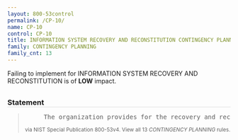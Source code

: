 ```yaml
---
layout: 800-53control
permalink: /CP-10/
name: CP-10
control: CP-10
title: INFORMATION SYSTEM RECOVERY AND RECONSTITUTION CONTINGENCY PLANNING
family: CONTINGENCY PLANNING
family_cnt: 13
---
```

<p class="text-info">Failing to implement for INFORMATION SYSTEM RECOVERY AND RECONSTITUTION is of <b>LOW</b> impact.</p>

<h3 style="border-bottom:1px solid #ddd;margin:30px 0 8px 0;">Statement</h3>
<blockquote>
<pre>     The organization provides for the recovery and reconstitution of the information system to a known state after a disruption, compromise, or failure. 
</pre>
<p><small>via NIST Special Publication 800-53v4. View all 13 <i>CONTINGENCY PLANNING</i> rules. <a href="/cce/ssg/group/$Group_id"><span class="glyphicon glyphicon-link"></span></a> </small></p>
</blockquote>


